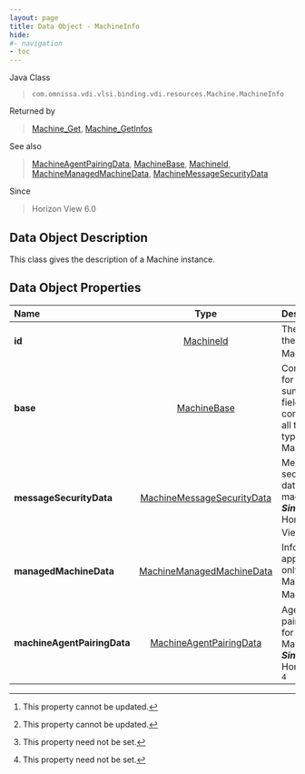 ```yaml
---
layout: page
title: Data Object - MachineInfo
hide:
#- navigation
- toc
---
```






Java Class
> `com.omnissa.vdi.vlsi.binding.vdi.resources.Machine.MachineInfo`

Returned by
> [Machine_Get](vdi.resources.Machine.md#get), [Machine_GetInfos](vdi.resources.Machine.md#getInfos)

See also
> [MachineAgentPairingData](vdi.resources.Machine.MachineAgentPairingData.md), [MachineBase](vdi.resources.Machine.MachineBase.md), [MachineId](vdi.entity.MachineId.md), [MachineManagedMachineData](vdi.resources.Machine.ManagedMachineData.md), [MachineMessageSecurityData](vdi.resources.Machine.MessageSecurityData.md)

Since
> Horizon View 6.0


## Data Object Description

This class gives the description of a Machine instance.

## Data Object Properties

 Name | Type | Description
:---|:---:|:---
**id**| [MachineId](vdi.entity.MachineId.md)|  The id of the Machine. [^2]
**base**| [MachineBase](vdi.resources.Machine.MachineBase.md)|  Container for all other summary fields common to all the types of Machines.
**messageSecurityData**| [MachineMessageSecurityData](vdi.resources.Machine.MessageSecurityData.md)|  Message security data for this machine.  **_Since_** Horizon View 6.1 [^2]
**managedMachineData**| [MachineManagedMachineData](vdi.resources.Machine.ManagedMachineData.md)|  Information applicable only to Managed Machines. [^1]
**machineAgentPairingData**| [MachineAgentPairingData](vdi.resources.Machine.MachineAgentPairingData.md)|  Agent pairing data for this Machine.  **_Since_** Horizon 7.5 [^1]


 


[^1]: This property need not be set.
[^2]: This property cannot be updated.